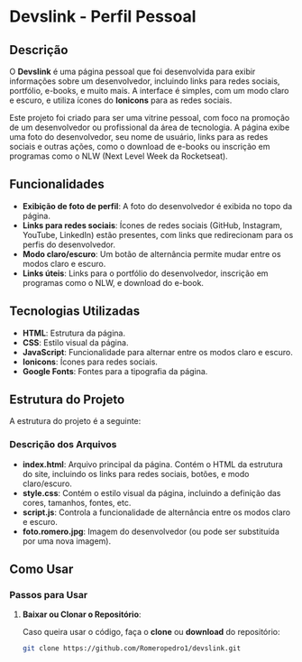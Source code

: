 # Devslink - Perfil Pessoal

## Descrição

O **Devslink** é uma página pessoal que foi desenvolvida para exibir informações sobre um desenvolvedor, incluindo links para redes sociais, portfólio, e-books, e muito mais. A interface é simples, com um modo claro e escuro, e utiliza ícones do **Ionicons** para as redes sociais.

Este projeto foi criado para ser uma vitrine pessoal, com foco na promoção de um desenvolvedor ou profissional da área de tecnologia. A página exibe uma foto do desenvolvedor, seu nome de usuário, links para as redes sociais e outras ações, como o download de e-books ou inscrição em programas como o NLW (Next Level Week da Rocketseat).

## Funcionalidades

- **Exibição de foto de perfil**: A foto do desenvolvedor é exibida no topo da página.
- **Links para redes sociais**: Ícones de redes sociais (GitHub, Instagram, YouTube, LinkedIn) estão presentes, com links que redirecionam para os perfis do desenvolvedor.
- **Modo claro/escuro**: Um botão de alternância permite mudar entre os modos claro e escuro.
- **Links úteis**: Links para o portfólio do desenvolvedor, inscrição em programas como o NLW, e download do e-book.
  
## Tecnologias Utilizadas

- **HTML**: Estrutura da página.
- **CSS**: Estilo visual da página.
- **JavaScript**: Funcionalidade para alternar entre os modos claro e escuro.
- **Ionicons**: Ícones para redes sociais.
- **Google Fonts**: Fontes para a tipografia da página.

## Estrutura do Projeto

A estrutura do projeto é a seguinte:


### Descrição dos Arquivos

- **index.html**: Arquivo principal da página. Contém o HTML da estrutura do site, incluindo os links para redes sociais, botões, e modo claro/escuro.
- **style.css**: Contém o estilo visual da página, incluindo a definição das cores, tamanhos, fontes, etc.
- **script.js**: Controla a funcionalidade de alternância entre os modos claro e escuro.
- **foto.romero.jpg**: Imagem do desenvolvedor (ou pode ser substituída por uma nova imagem).

## Como Usar

### Passos para Usar

1. **Baixar ou Clonar o Repositório**:

   Caso queira usar o código, faça o **clone** ou **download** do repositório:

   ```bash
   git clone https://github.com/Romeropedro1/devslink.git



